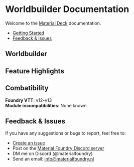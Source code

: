 # Worldbuilder Documentation

Welcome to the [Material Deck](https://foundryvtt.com/packages/MaterialDeck) documentation.

* [Getting Started](./gettingStarted/gettingStarted.md)
* [Feedback & Issues](#feedback-issues)

## Worldbuilder


## Feature Highlights


## Combatibility

<b>Foundry VTT</b>: v12-v13<br>
<b>Module incompatibilities</b>: None known

## Feedback & Issues
If you have any suggestions or bugs to report, feel free to:

* [Create an issue](https://github.com/MaterialFoundry/MaterialDeck/issues)
* Post on the [Material Foundry Discord server](https://discord.gg/3hd4G6TkmA)
* DM me on Discord (@materialfoundry)
* Send an email: info@materialfoundry.nl